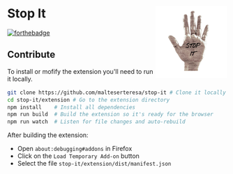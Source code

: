 # Stop It <img src='logo_stopit.png' align="right" height="165" />

[![forthebadge](https://forthebadge.com/images/badges/made-with-javascript.svg)](https://forthebadge.com)

## Contribute

To install or mofify the extension you'll need to run it locally.

```sh
git clone https://github.com/malteserteresa/stop-it # Clone it locally
cd stop-it/extension # Go to the extension directory
npm install    # Install all dependencies
npm run build  # Build the extension so it's ready for the browser
npm run watch  # Listen for file changes and auto-rebuild
```

After building the extension:
- Open `about:debugging#addons` in Firefox
- Click on the `Load Temporary Add-on` button
- Select the file `stop-it/extension/dist/manifest.json`
